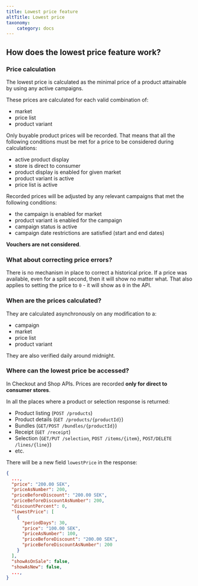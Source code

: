 ```yaml
---
title: Lowest price feature
altTitle: Lowest price
taxonomy:
    category: docs
---
```


## How does the lowest price feature work?

### Price calculation

The lowest price is calculated as the minimal price of a product attainable by using any active campaigns.

These prices are calculated for each valid combination of:
- market
- price list
- product variant

Only buyable product prices will be recorded.
That means that all the following conditions must be met for a price to be considered during calculations:
- active product display
- store is direct to consumer
- product display is enabled for given market
- product variant is active
- price list is active

Recorded prices will be adjusted by any relevant campaigns that met the following conditions:
- the campaign is enabled for market
- product variant is enabled for the campaign
- campaign status is active
- campaign date restrictions are satisfied (start and end dates)

**Vouchers are not considered**.

### What about correcting price errors?
There is no mechanism in place to correct a historical price. If a price was available, even for a split second, then it will show no matter what.
That also applies to setting the price to `0` - it will show as `0` in the API.

### When are the prices calculated?
They are calculated asynchronously on any modification to a:
- campaign
- market
- price list
- product variant

They are also verified daily around midnight.

### Where can the lowest price be accessed?

In Checkout and Shop APIs. Prices are recorded **only for direct to consumer stores**.

In all the places where a product or selection response is returned:
* Product listing (`POST /products`)
* Product details (`GET /products/{productId}`)
* Bundles (`GET/POST /bundles/{productId}`)
* Receipt (`GET /receipt`)
* Selection (`GET/PUT /selection`, `POST /items/{item}`, `POST/DELETE /lines/{line}`)
* etc.

There will be a new field `lowestPrice` in the response:
```json
{
  ...,
  "price": "200.00 SEK",
  "priceAsNumber": 200,
  "priceBeforeDiscount": "200.00 SEK",
  "priceBeforeDiscountAsNumber": 200,
  "discountPercent": 0,
  "lowestPrice": [
    {
      "periodDays": 30,
      "price": "100.00 SEK",
      "priceAsNumber": 100,
      "priceBeforeDiscount": "200.00 SEK",
      "priceBeforeDiscountAsNumber": 200
    }
  ],
  "showAsOnSale": false,
  "showAsNew": false,
  ...,
}
```
